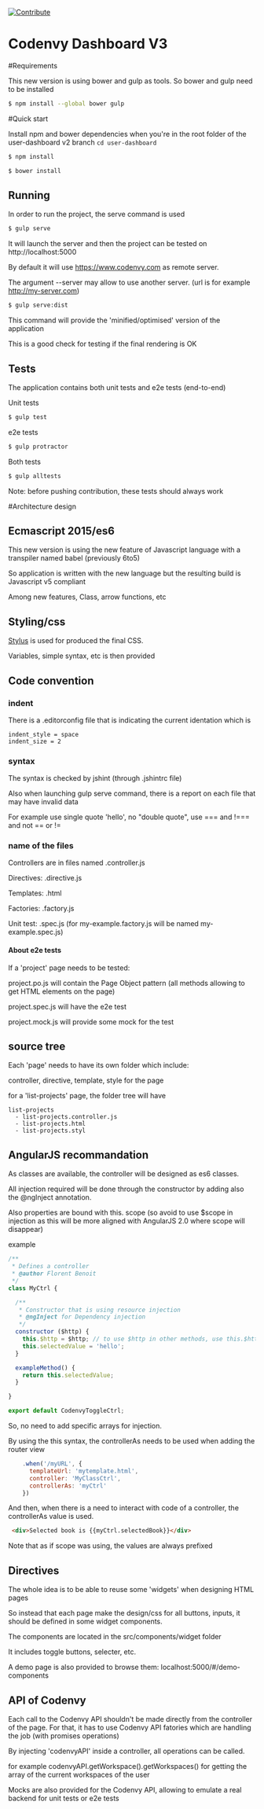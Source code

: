 [![Contribute](https://rawgit.com/slemeur/4a900bb68300a2643679/raw/1ad2c6d784c92fc21886c765bc6315a1f2ee690c/codenvy-contribute.svg)](https://codenvy.com/f?id=qqep9h70k6c47de1)



Codenvy Dashboard V3
==========================

#Requirements

This new version is using bower and gulp as tools. So bower and gulp need to be installed
```sh
$ npm install --global bower gulp
```

#Quick start

Install npm and bower dependencies when you're in the root folder of the user-dashboard v2 branch
```cd user-dashboard```

```sh
$ npm install
```
```sh
$ bower install
```


## Running
In order to run the project, the serve command is used
```sh
$ gulp serve
```
It will launch the server and then the project can be tested on http://localhost:5000

By default it will use https://www.codenvy.com as remote server.

The argument --server <url> may allow to use another server. (url is for example http://my-server.com)


```sh
$ gulp serve:dist
```
This command will provide the 'minified/optimised' version of the application

This is a good check for testing if the final rendering is OK


## Tests
The application contains both unit tests and e2e tests (end-to-end)

Unit tests
```sh
$ gulp test
```

e2e tests
```sh
$ gulp protractor
```

Both tests
```sh
$ gulp alltests
```

Note: before pushing contribution, these tests should always work

#Architecture design

## Ecmascript 2015/es6

This new version is using the new feature of Javascript language with a transpiler named babel (previously 6to5)

So application is written with the new language but the resulting build is Javascript v5 compliant

Among new features, Class, arrow functions, etc

## Styling/css
[Stylus](https://github.com/LearnBoost/stylus) is used for produced the final CSS.

Variables, simple syntax, etc is then provided


## Code convention

### indent
There is a .editorconfig file that is indicating the current identation which is
```
indent_style = space
indent_size = 2
```

### syntax
The syntax is checked by jshint (through .jshintrc file)

Also when launching gulp serve command, there is a report on each file that may have invalid data

For example use single quote 'hello', no "double quote", use === and !=== and not == or !=


### name of the files
Controllers are in files named <name>.controller.js

Directives: <name>.directive.js

Templates: <name>.html

Factories: <name>.factory.js

Unit test: <name>.spec.js (for my-example.factory.js will be named my-example.spec.js)

#### About e2e tests
If a 'project' page needs to be tested:

project.po.js will contain the Page Object pattern (all methods allowing to get HTML elements on the page)

project.spec.js will have the e2e test

project.mock.js will provide some mock for the test

## source tree
Each 'page' needs to have its own folder which include:

controller, directive, template, style for the page

for a 'list-projects' page, the folder tree will have
```
list-projects
  - list-projects.controller.js
  - list-projects.html
  - list-projects.styl
```

## AngularJS recommandation
As classes are available, the controller will be designed as es6 classes.

All injection required will be done through the constructor by adding also the @ngInject annotation.

Also properties are bound with this. scope (so avoid to use $scope in injection as this will be more aligned with AngularJS 2.0 where scope will disappear)

example
```js
/**
 * Defines a controller
 * @author Florent Benoit
 */
class MyCtrl {

  /**
   * Constructor that is using resource injection
   * @ngInject for Dependency injection
   */
  constructor ($http) {
    this.$http = $http; // to use $http in other methods, use this.$http
    this.selectedValue = 'hello';
  }

  exampleMethod() {
    return this.selectedValue;
  }

}

export default CodenvyToggleCtrl;

```

So, no need to add specific arrays for injection.


By using the this syntax, the controllerAs needs to be used when adding the router view
```js
    .when('/myURL', {
      templateUrl: 'mytemplate.html',
      controller: 'MyClassCtrl',
      controllerAs: 'myCtrl'
    })
```

And then, when there is a need to interact with code of a controller, the controllerAs value is used.

```html
 <div>Selected book is {{myCtrl.selectedBook}}</div>
```
Note that as if scope was using, the values are always prefixed

## Directives

The whole idea is to be able to reuse some 'widgets' when designing HTML pages

So instead that each page make the design/css for all buttons, inputs, it should be defined in some widget components.

The components are located in the src/components/widget folder

It includes toggle buttons, selecter, etc.

A demo page is also provided to browse them: localhost:5000/#/demo-components


## API of Codenvy

Each call to the Codenvy API shouldn't be made directly from the controller of the page.
For that, it has to use Codenvy API fatories which are handling the job (with promises operations)

By injecting 'codenvyAPI' inside a controller, all operations can be called.

for example codenvyAPI.getWorkspace().getWorkspaces() for getting the array of the current workspaces of the user

Mocks are also provided for the Codenvy API, allowing to emulate a real backend for unit tests or e2e tests



